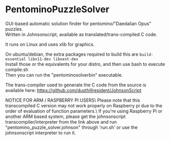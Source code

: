 # PentominoPuzzleSolver
GUI-based automatic solution finder for pentomino/"Daedalian Opus" puzzles.\
Written in Johnsonscript, available as translated/trans-compiled C code.

It runs on Linux and uses xlib for graphics.

On ubuntu/debian, the extra packages required to build this are `build-essential libx11-dev libxext-dev`\
Install those or the equivalents for your distro, and then use bash to execute compile.sh\
Then you can run the "pentominosolverbin" executable.

The trans-compiler used to generate the C code from the source is available here: https://github.com/dusthillresident/JohnsonScript

NOTICE FOR ARM / RASPBERRY PI USERS\ 
Please note that this transcompiled C version may not work properly on Raspberry pi due to the order of evaluation of function parameters.\ 
If you're using Raspberry Pi or another ARM based system, please get the johnsonscript transcompiler/interpreter from the link above and run "pentomino_puzzle_solver.johnson" through 'run.sh' or use the johnsonscript interpreter to run it.
